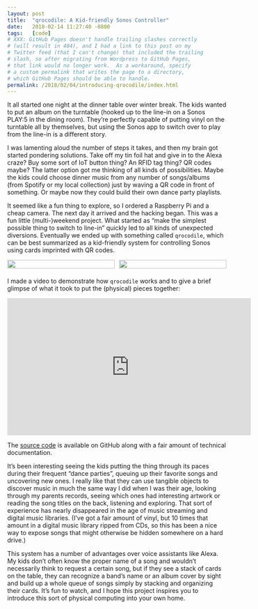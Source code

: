 ```yaml
---
layout: post
title:  "qrocodile: A Kid-friendly Sonos Controller"
date:   2018-02-14 11:27:40 -0800
tags:   [code]
# XXX: GitHub Pages doesn't handle trailing slashes correctly
# (will result in 404), and I had a link to this post on my
# Twitter feed (that I can't change) that included the trailing
# slash, so after migrating from Wordpress to GitHub Pages,
# that link would no longer work.  As a workaround, specify
# a custom permalink that writes the page to a directory,
# which GitHub Pages should be able to handle.
permalink: /2018/02/04/introducing-qrocodile/index.html
---
```

It all started one night at the dinner table over winter break.
The kids wanted to put an album on the turntable (hooked up to
the line-in on a Sonos PLAY:5 in the dining room).
They’re perfectly capable of putting vinyl on the turntable all
by themselves, but using the Sonos app to switch over to play
from the line-in is a different story.

I was lamenting aloud the number of steps it takes, and then my
brain got started pondering solutions.
Take off my tin foil hat and give in to the Alexa craze?
Buy some sort of IoT button thing?
An RFID tag thing? QR codes maybe?
The latter option got me thinking of all kinds of possibilities.
Maybe the kids could choose dinner music from any number of
songs/albums (from Spotify or my local collection) just by
waving a QR code in front of something.
Or maybe now they could build their own dance party playlists.

It seemed like a fun thing to explore, so I ordered a Raspberry
Pi and a cheap camera.
The next day it arrived and the hacking began.
This was a fun little (multi-)weekend project.
What started as “make the simplest possible thing to switch to
line-in” quickly led to all kinds of unexpected diversions.
Eventually we ended up with something called `qrocodile`,
which can be best summarized as a kid-friendly system for
controlling Sonos using cards imprinted with QR codes.

<div style="display: flex; margin-bottom: 20px;">
  <div style="flex: 50%; padding-right: 1%;">
    <a href="https://flickr.com/photos/chrispcampbell/38677871980/in/album-72157693866089215/">
      <img style="width: 100%" src="https://live.staticflickr.com/4653/38677871980_ce4b8b8c6e_n.jpg"/>
    </a>
  </div>
  <div style="flex: 50%; padding-left: 1%;">
    <a href="https://flickr.com/photos/chrispcampbell/25617161267/in/album-72157693866089215/">
      <img style="width: 100%" src="https://live.staticflickr.com/4651/25617161267_c2621cca3f_n.jpg"/>
    </a>
  </div>
</div>

I made a video to demonstrate how `qrocodile` works and to
give a brief glimpse of what it took to put the (physical)
pieces together:

<div class="video-container">
<iframe class="video-embed" src="https://www.youtube.com/embed/yjEDAvP4rCc?rel=0&amp;showinfo=0" width="560" height="315" frameborder="0" allowfullscreen="allowfullscreen"></iframe>
</div>

The [source code](https://github.com/chrispcampbell/qrocodile)
is available on GitHub along with a fair amount of technical
documentation.

It’s been interesting seeing the kids putting the thing through
its paces during their frequent “dance parties”, queuing up
their favorite songs and uncovering new ones.
I really like that they can use tangible objects to discover
music in much the same way I did when I was their age, looking
through my parents records, seeing which ones had interesting
artwork or reading the song titles on the back, listening and
exploring. 
That sort of experience has nearly disappeared in the age of
music streaming and digital music libraries.
(I’ve got a fair amount of vinyl, but 10 times that amount in
a digital music library ripped from CDs, so this has been a
nice way to expose songs that might otherwise be hidden somewhere
on a hard drive.)

This system has a number of advantages over voice assistants like
Alexa.
My kids don’t often know the proper name of a song and wouldn’t
necessarily think to request a certain song, but if they see a
stack of cards on the table, they can recognize a band’s name
or an album cover by sight and build up a whole queue of songs
simply by stacking and organizing their cards.
It’s fun to watch, and I hope this project inspires you to
introduce this sort of physical computing into your own home.
